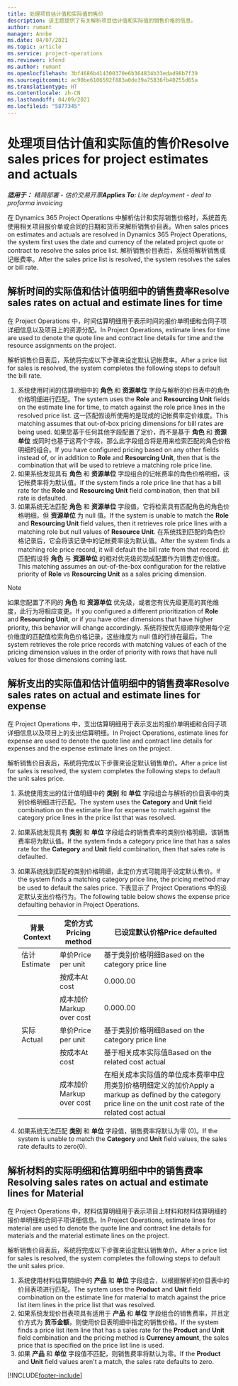 ```yaml
---
title: 处理项目估计值和实际值的售价
description: 该主题提供了有关解析项目估计值和实际值的销售价格的信息。
author: rumant
manager: Annbe
ms.date: 04/07/2021
ms.topic: article
ms.service: project-operations
ms.reviewer: kfend
ms.author: rumant
ms.openlocfilehash: 3bf4686b414300370e6b364834b33edad98b7f39
ms.sourcegitcommit: ac90be6106592f883a0de39a75836fb40255d65a
ms.translationtype: HT
ms.contentlocale: zh-CN
ms.lasthandoff: 04/09/2021
ms.locfileid: "5877345"
---
```

# <a name="resolve-sales-prices-for-project-estimates-and-actuals"></a><span data-ttu-id="9f75a-103">处理项目估计值和实际值的售价</span><span class="sxs-lookup"><span data-stu-id="9f75a-103">Resolve sales prices for project estimates and actuals</span></span>

<span data-ttu-id="9f75a-104">_**适用于：** 精简部署 - 估价交易开票_</span><span class="sxs-lookup"><span data-stu-id="9f75a-104">_**Applies To:** Lite deployment - deal to proforma invoicing_</span></span>

<span data-ttu-id="9f75a-105">在 Dynamics 365 Project Operations 中解析估计和实际销售价格时，系统首先使用相关项目报价单或合同的日期和货币来解析销售价目表。</span><span class="sxs-lookup"><span data-stu-id="9f75a-105">When sales prices on estimates and actuals are resolved in Dynamics 365 Project Operations, the system first uses the date and currency of the related project quote or contract to resolve the sales price list.</span></span> <span data-ttu-id="9f75a-106">解析销售价目表后，系统将解析销售或记帐费率。</span><span class="sxs-lookup"><span data-stu-id="9f75a-106">After the sales price list is resolved, the system resolves the sales or bill rate.</span></span>

## <a name="resolve-sales-rates-on-actual-and-estimate-lines-for-time"></a><span data-ttu-id="9f75a-107">解析时间的实际值和估计值明细中的销售费率</span><span class="sxs-lookup"><span data-stu-id="9f75a-107">Resolve sales rates on actual and estimate lines for time</span></span>

<span data-ttu-id="9f75a-108">在 Project Operations 中，时间估算明细用于表示时间的报价单明细和合同子项详细信息以及项目上的资源分配。</span><span class="sxs-lookup"><span data-stu-id="9f75a-108">In Project Operations, estimate lines for time are used to denote the quote line and contract line details for time and the resource assignments on the project.</span></span>

<span data-ttu-id="9f75a-109">解析销售价目表后，系统将完成以下步骤来设定默认记帐费率。</span><span class="sxs-lookup"><span data-stu-id="9f75a-109">After a price list for sales is resolved, the system completes the following steps to default the bill rate.</span></span>

1. <span data-ttu-id="9f75a-110">系统使用时间的估算明细中的 **角色** 和 **资源单位** 字段与解析的价目表中的角色价格明细进行匹配。</span><span class="sxs-lookup"><span data-stu-id="9f75a-110">The system uses the **Role** and **Resourcing Unit** fields on the estimate line for time, to match against the role price lines in the resolved price list.</span></span> <span data-ttu-id="9f75a-111">这一匹配假设所使用的是现成的记帐费率定价维度。</span><span class="sxs-lookup"><span data-stu-id="9f75a-111">This matching assumes that out-of-box pricing dimensions for bill rates are being used.</span></span> <span data-ttu-id="9f75a-112">如果您基于任何其他字段配置了定价，而不是基于 **角色** 和 **资源单位** 或同时也基于这两个字段，那么此字段组合将是用来检索匹配的角色价格明细的组合。</span><span class="sxs-lookup"><span data-stu-id="9f75a-112">If you have configured pricing based on any other fields instead of, or in addition to **Role** and **Resourcing Unit**, then that is the combination that will be used to retrieve a matching role price line.</span></span>
2. <span data-ttu-id="9f75a-113">如果系统发现具有 **角色** 和 **资源单位** 字段组合的记帐费率的角色价格明细，该记帐费率将为默认值。</span><span class="sxs-lookup"><span data-stu-id="9f75a-113">If the system finds a role price line that has a bill rate for the **Role** and **Resourcing Unit** field combination, then that bill rate is defaulted.</span></span>
3. <span data-ttu-id="9f75a-114">如果系统无法匹配 **角色** 和 **资源单位** 字段值，它将检索具有匹配角色的角色价格明细，但 **资源单位** 为 null 值。</span><span class="sxs-lookup"><span data-stu-id="9f75a-114">If the system is unable to match the **Role** and **Resourcing Unit** field values, then it retrieves role price lines with a matching role but null values of **Resource Unit**.</span></span> <span data-ttu-id="9f75a-115">在系统找到匹配的角色价格记录后，它会将该记录中的记帐费率设为默认值。</span><span class="sxs-lookup"><span data-stu-id="9f75a-115">After the system finds a matching role price record, it will default the bill rate from that record.</span></span> <span data-ttu-id="9f75a-116">此匹配假设将 **角色** 与 **资源单位** 的相对优先级的现成配置作为销售定价维度。</span><span class="sxs-lookup"><span data-stu-id="9f75a-116">This matching assumes an out-of-the-box configuration for the relative priority of **Role** vs **Resourcing Unit** as a sales pricing dimension.</span></span>

> [!NOTE]
> <span data-ttu-id="9f75a-117">如果您配置了不同的 **角色** 和 **资源单位** 优先级，或者您有优先级更高的其他维度，此行为将相应变更。</span><span class="sxs-lookup"><span data-stu-id="9f75a-117">If you configured a different prioritization of **Role** and **Resourcing Unit**, or if you have other dimensions that have higher priority, this behavior will change accordingly.</span></span> <span data-ttu-id="9f75a-118">系统将按优先级顺序使用每个定价维度的匹配值检索角色价格记录，这些维度为 null 值的行排在最后。</span><span class="sxs-lookup"><span data-stu-id="9f75a-118">The system retrieves the role price records with matching values of each of the pricing dimension values in the order of priority with rows that have null values for those dimensions coming last.</span></span>

## <a name="resolve-sales-rates-on-actual-and-estimate-lines-for-expense"></a><span data-ttu-id="9f75a-119">解析支出的实际值和估计值明细中的销售费率</span><span class="sxs-lookup"><span data-stu-id="9f75a-119">Resolve sales rates on actual and estimate lines for expense</span></span>

<span data-ttu-id="9f75a-120">在 Project Operations 中，支出估算明细用于表示支出的报价单明细和合同子项详细信息以及项目上的支出估算明细。</span><span class="sxs-lookup"><span data-stu-id="9f75a-120">In Project Operations, estimate lines for expense are used to denote the quote line and contract line details for expenses and the expense estimate lines on the project.</span></span>

<span data-ttu-id="9f75a-121">解析销售价目表后，系统将完成以下步骤来设定默认销售单价。</span><span class="sxs-lookup"><span data-stu-id="9f75a-121">After a price list for sales is resolved, the system completes the following steps to default the unit sales price.</span></span>

1. <span data-ttu-id="9f75a-122">系统使用支出的估计值明细中的 **类别** 和 **单位** 字段组合与解析的价目表中的类别价格明细进行匹配。</span><span class="sxs-lookup"><span data-stu-id="9f75a-122">The system uses the **Category** and **Unit** field combination on the estimate line for expense to match against the category price lines in the price list that was resolved.</span></span>
2. <span data-ttu-id="9f75a-123">如果系统发现具有 **类别** 和 **单位** 字段组合的销售费率的类别价格明细，该销售费率将为默认值。</span><span class="sxs-lookup"><span data-stu-id="9f75a-123">If the system finds a category price line that has a sales rate for the **Category** and **Unit** field combination, then that sales rate is defaulted.</span></span>
3. <span data-ttu-id="9f75a-124">如果系统找到匹配的类别价格明细，此定价方式可能用于设定默认售价。</span><span class="sxs-lookup"><span data-stu-id="9f75a-124">If the system finds a matching category price line, the pricing method may be used to default the sales price.</span></span> <span data-ttu-id="9f75a-125">下表显示了 Project Operations 中的设定默认支出价格行为。</span><span class="sxs-lookup"><span data-stu-id="9f75a-125">The following table below shows the expense price defaulting behavior in Project Operations.</span></span>

    | <span data-ttu-id="9f75a-126">背景</span><span class="sxs-lookup"><span data-stu-id="9f75a-126">Context</span></span> | <span data-ttu-id="9f75a-127">定价方式</span><span class="sxs-lookup"><span data-stu-id="9f75a-127">Pricing method</span></span> | <span data-ttu-id="9f75a-128">已设定默认价格</span><span class="sxs-lookup"><span data-stu-id="9f75a-128">Price defaulted</span></span> |
    | --- | --- | --- |
    | <span data-ttu-id="9f75a-129">估计</span><span class="sxs-lookup"><span data-stu-id="9f75a-129">Estimate</span></span> | <span data-ttu-id="9f75a-130">单价</span><span class="sxs-lookup"><span data-stu-id="9f75a-130">Price per unit</span></span> | <span data-ttu-id="9f75a-131">基于类别价格明细</span><span class="sxs-lookup"><span data-stu-id="9f75a-131">Based on the category price line</span></span> |
    | &nbsp; | <span data-ttu-id="9f75a-132">按成本</span><span class="sxs-lookup"><span data-stu-id="9f75a-132">At cost</span></span> | <span data-ttu-id="9f75a-133">0.00</span><span class="sxs-lookup"><span data-stu-id="9f75a-133">0.00</span></span> |
    | &nbsp; | <span data-ttu-id="9f75a-134">成本加价</span><span class="sxs-lookup"><span data-stu-id="9f75a-134">Markup over cost</span></span> | <span data-ttu-id="9f75a-135">0.00</span><span class="sxs-lookup"><span data-stu-id="9f75a-135">0.00</span></span> |
    | <span data-ttu-id="9f75a-136">实际</span><span class="sxs-lookup"><span data-stu-id="9f75a-136">Actual</span></span> | <span data-ttu-id="9f75a-137">单价</span><span class="sxs-lookup"><span data-stu-id="9f75a-137">Price per unit</span></span> | <span data-ttu-id="9f75a-138">基于类别价格明细</span><span class="sxs-lookup"><span data-stu-id="9f75a-138">Based on the category price line</span></span> |
    | &nbsp; | <span data-ttu-id="9f75a-139">按成本</span><span class="sxs-lookup"><span data-stu-id="9f75a-139">At cost</span></span> | <span data-ttu-id="9f75a-140">基于相关成本实际值</span><span class="sxs-lookup"><span data-stu-id="9f75a-140">Based on the related cost actual</span></span> |
    | &nbsp; | <span data-ttu-id="9f75a-141">成本加价</span><span class="sxs-lookup"><span data-stu-id="9f75a-141">Markup over cost</span></span> | <span data-ttu-id="9f75a-142">在相关成本实际值的单位成本费率中应用类别价格明细定义的加价</span><span class="sxs-lookup"><span data-stu-id="9f75a-142">Apply a markup as defined by the category price line on the unit cost rate of the related cost actual</span></span> |

4. <span data-ttu-id="9f75a-143">如果系统无法匹配 **类别** 和 **单位** 字段值，销售费率将默认为零 (0)。</span><span class="sxs-lookup"><span data-stu-id="9f75a-143">If the system is unable to match the **Category** and **Unit** field values, the sales rate defaults to zero(0).</span></span>

## <a name="resolving-sales-rates-on-actual-and-estimate-lines-for-material"></a><span data-ttu-id="9f75a-144">解析材料的实际明细和估算明细中中的销售费率</span><span class="sxs-lookup"><span data-stu-id="9f75a-144">Resolving sales rates on actual and estimate lines for Material</span></span>

<span data-ttu-id="9f75a-145">在 Project Operations 中，材料估算明细用于表示项目上材料和材料估算明细的报价单明细和合同子项详细信息。</span><span class="sxs-lookup"><span data-stu-id="9f75a-145">In Project Operations, estimate lines for material are used to denote the quote line and contract line details for materials and the material estimate lines on the project.</span></span>

<span data-ttu-id="9f75a-146">解析销售价目表后，系统将完成以下步骤来设定默认销售单价。</span><span class="sxs-lookup"><span data-stu-id="9f75a-146">After a price list for sales is resolved, the system completes the following steps to default the unit sales price.</span></span>

1. <span data-ttu-id="9f75a-147">系统使用材料估算明细中的 **产品** 和 **单位** 字段组合，以根据解析的价目表中的价目表项进行匹配。</span><span class="sxs-lookup"><span data-stu-id="9f75a-147">The system uses the **Product** and **Unit** field combination on the estimate line for material to match against the price list item lines in the price list that was resolved.</span></span>
2. <span data-ttu-id="9f75a-148">如果系统发现价目表项具有适用于 **产品** 和 **单位** 字段组合的销售费率，并且定价方式为 **货币金额**，则使用价目表明细中指定的销售价格。</span><span class="sxs-lookup"><span data-stu-id="9f75a-148">If the system finds a price list item line that has a sales rate for the **Product** and **Unit** field combination and the pricing method is **Currency amount**, the sales price that is specified on the price list line is used.</span></span>
3. <span data-ttu-id="9f75a-149">如果 **产品** 和 **单位** 字段值不匹配，则销售费率将默认为零。</span><span class="sxs-lookup"><span data-stu-id="9f75a-149">If the **Product** and **Unit** field values aren't a match, the sales rate defaults to zero.</span></span>

[!INCLUDE[footer-include](../../includes/footer-banner.md)]
